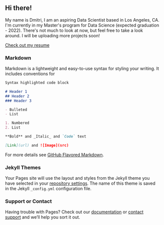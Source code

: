 ## Hi there!

My name is Dmitri, I am an aspiring Data Scientist based in Los Angeles, CA. I'm currently in my Master's program for Data Science (expected graduation - 2022). There's not much to look at now, but feel free to take a look around. I will be uploading more projects soon!

<a href="djonathon.github.io/DmitriSpiropoulosResume2021.pdf" target="_blank">Check out my resume</a>

### Markdown

Markdown is a lightweight and easy-to-use syntax for styling your writing. It includes conventions for

```markdown
Syntax highlighted code block

# Header 1
## Header 2
### Header 3

- Bulleted
- List

1. Numbered
2. List

**Bold** and _Italic_ and `Code` text

[Link](url) and ![Image](src)
```

For more details see [GitHub Flavored Markdown](https://guides.github.com/features/mastering-markdown/).

### Jekyll Themes

Your Pages site will use the layout and styles from the Jekyll theme you have selected in your [repository settings](https://github.com/Djonathon/Dmitri_Portfolio/settings/pages). The name of this theme is saved in the Jekyll `_config.yml` configuration file.

### Support or Contact

Having trouble with Pages? Check out our [documentation](https://docs.github.com/categories/github-pages-basics/) or [contact support](https://support.github.com/contact) and we’ll help you sort it out.
